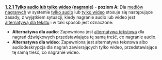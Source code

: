 [**1.2.1 Tylko audio lub tylko wideo (nagranie)**](https://wcag.lepszyweb.pl/#audio-only-and-video-only-prerecorded) - **poziom A**: Dla <a href="#" data-toggle="tooltip" data-original-title="{{site.data.glossary.nagranie | strip_html | replace: '*', ''}}">mediów nagranych</a> w systemie <a href="#" data-toggle="tooltip" data-original-title="{{site.data.glossary.material_dzwiekowy | strip_html | replace: '*', ''}}">tylko audio</a> lub <a href="#" data-toggle="tooltip" data-original-title="{{site.data.glossary.tylko_wideo | strip_html | replace: '*', ''}}">tylko wideo</a> stosuje się następujące zasady, z wyjątkiem sytuacji, kiedy nagranie audio lub wideo jest 
<a href="#" data-toggle="tooltip" data-original-title="{{site.data.glossary.multimedia_alternatywne_dla_tekstu | strip_html | replace: '*', ''}}">alternatywą dla tekstu</a> i w taki sposób jest oznaczone:

  - **Alternatywa dla audio**: Zapewniona jest <a href="#" data-toggle="tooltip" data-original-title="{{site.data.glossary.multimedia_alternatywne_dla_tekstu | strip_html | replace: '*', ''}}">alternatywa tekstowa</a> dla nagrań dźwiękowych przedstawiająca tę samą treść, co nagranie audio.
  - **Alternatywa dla wideo**: Zapewniona jest alternatywa tekstowa albo audiodeskrypcja dla nagrań zawierających tylko wideo, przedstawiające tę samą treść, co nagranie wideo.   


